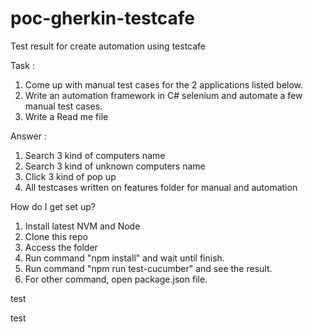 # poc-gherkin-testcafe
Test result for create automation using testcafe

Task : 
1. Come up with manual test cases for the 2 applications listed below.
2. Write an automation framework in C# selenium and automate a few manual test cases.
3. Write a Read me file

Answer :
1. Search 3 kind of computers name
2. Search 3 kind of unknown computers name
3. Click 3 kind of pop up
4. All testcases written on features folder for manual and automation

How do I get set up?
1. Install latest NVM and Node
2. Clone this repo
3. Access the folder
4. Run command "npm install" and wait until finish.
5. Run command "npm run test-cucumber" and see the result.
6. For other command, open package.json file.


test

test


